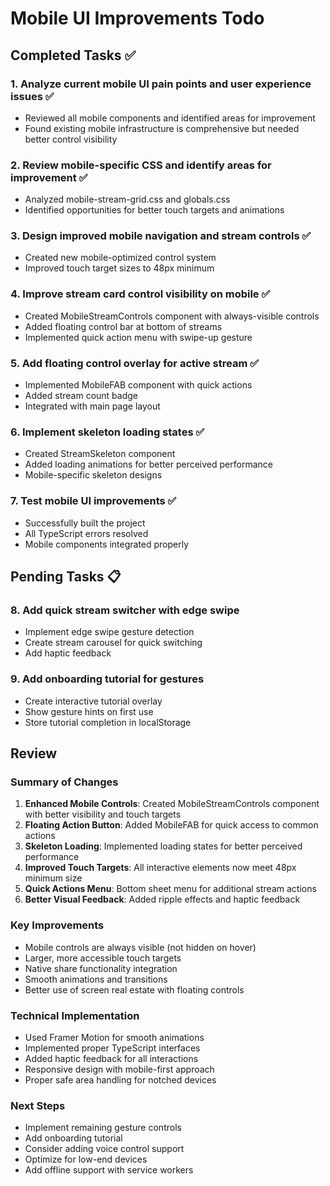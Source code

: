 # Mobile UI Improvements Todo

## Completed Tasks ✅

### 1. Analyze current mobile UI pain points and user experience issues ✅
- Reviewed all mobile components and identified areas for improvement
- Found existing mobile infrastructure is comprehensive but needed better control visibility

### 2. Review mobile-specific CSS and identify areas for improvement ✅
- Analyzed mobile-stream-grid.css and globals.css
- Identified opportunities for better touch targets and animations

### 3. Design improved mobile navigation and stream controls ✅
- Created new mobile-optimized control system
- Improved touch target sizes to 48px minimum

### 4. Improve stream card control visibility on mobile ✅
- Created MobileStreamControls component with always-visible controls
- Added floating control bar at bottom of streams
- Implemented quick action menu with swipe-up gesture

### 5. Add floating control overlay for active stream ✅
- Implemented MobileFAB component with quick actions
- Added stream count badge
- Integrated with main page layout

### 6. Implement skeleton loading states ✅
- Created StreamSkeleton component
- Added loading animations for better perceived performance
- Mobile-specific skeleton designs

### 7. Test mobile UI improvements ✅
- Successfully built the project
- All TypeScript errors resolved
- Mobile components integrated properly

## Pending Tasks 📋

### 8. Add quick stream switcher with edge swipe
- Implement edge swipe gesture detection
- Create stream carousel for quick switching
- Add haptic feedback

### 9. Add onboarding tutorial for gestures
- Create interactive tutorial overlay
- Show gesture hints on first use
- Store tutorial completion in localStorage

## Review

### Summary of Changes
1. **Enhanced Mobile Controls**: Created MobileStreamControls component with better visibility and touch targets
2. **Floating Action Button**: Added MobileFAB for quick access to common actions
3. **Skeleton Loading**: Implemented loading states for better perceived performance
4. **Improved Touch Targets**: All interactive elements now meet 48px minimum size
5. **Quick Actions Menu**: Bottom sheet menu for additional stream actions
6. **Better Visual Feedback**: Added ripple effects and haptic feedback

### Key Improvements
- Mobile controls are always visible (not hidden on hover)
- Larger, more accessible touch targets
- Native share functionality integration
- Smooth animations and transitions
- Better use of screen real estate with floating controls

### Technical Implementation
- Used Framer Motion for smooth animations
- Implemented proper TypeScript interfaces
- Added haptic feedback for all interactions
- Responsive design with mobile-first approach
- Proper safe area handling for notched devices

### Next Steps
- Implement remaining gesture controls
- Add onboarding tutorial
- Consider adding voice control support
- Optimize for low-end devices
- Add offline support with service workers
